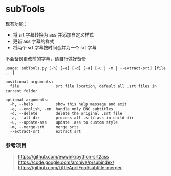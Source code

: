 ﻿# subTools

现有功能：

- 将 srt 字幕转换为 ass 并添加自定义样式
- 更新 ass 字幕的样式
- 将两个 srt 字幕按时间合并为一个 srt 字幕

不会备份更改前的字幕，请自行做好备份

```
usage: subTools.py [-h] [-e] [-d] [-a] [-u | -m | --extract-srt] [file ...]

positional arguments:
  file                srt file location, default all .srt files in current folder

optional arguments:
  -h, --help          show this help message and exit
  -e, --english, -en  handle only ENG subtitles
  -d, --delete        delete the original .srt file
  -a, --all-dir       process all .srt/.ass in child dir
  -u, --update-ass    update .ass to custom style
  -m, --merge-srt     merge srts
  --extract-srt       extract srt
```


### 参考项目
> https://github.com/ewwink/python-srt2ass
> https://code.google.com/archive/p/subindex/
> https://github.com/LittleAprilFool/subtitle-merger
